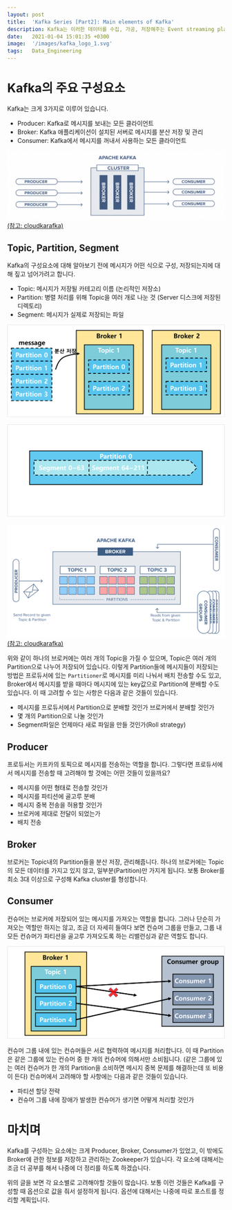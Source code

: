 ```yaml
---
layout: post
title:  'Kafka Series [Part2]: Main elements of Kafka'
description: Kafka는 이러한 데이터를 수집, 가공, 저장해주는 Event streaming platform입니다.
date:   2021-01-04 15:01:35 +0300
image:  '/images/kafka_logo_1.svg'
tags:   Data_Engineering
---
```



# Kafka의 주요 구성요소
Kafka는 크게 3가지로 이루어 있습니다.  
- Producer: Kafka로 메시지를 보내는 모든 클라이언트
- Broker: Kafka 애플리케이션이 설치된 서버로 메시지를 분산 저장 및 관리
- Consumer: Kafka에서 메시지를 꺼내서 사용하는 모든 클라이언트

![](/images/kafka_7.png)
[(참고: cloudkarafka)](https://www.cloudkarafka.com/blog/part1-kafka-for-beginners-what-is-apache-kafka.html)  

## Topic, Partition, Segment
Kafka의 구성요소에 대해 알아보기 전에 메시지가 어떤 식으로 구성, 저장되는지에 대해 짚고 넘어가려고 합니다.
- Topic: 메시지가 저장될 카테고리 이름 (논리적인 저장소)
- Partition: 병렬 처리를 위해 Topic을 여러 개로 나눈 것 (Server 디스크에 저장된 디렉토리)
- Segment: 메시지가 실제로 저장되는 파일  

![](/images/kafka_8.png)

![](/images/kafka_9.png)

![](/images/kafka_6.png)  
[(참고: cloudkarafka)](https://www.cloudkarafka.com/blog/part1-kafka-for-beginners-what-is-apache-kafka.html)  

위와 같이 하나의 브로커에는 여러 개의 Topic을 가질 수 있으며, Topic은 여러 개의 Partition으로 나누어 저장되어 있습니다. 이렇게 Partition들에 메시지들이 저장되는 방법은 프로듀서에 있는 `Partitioner`로 메시지를 미리 나눠서 배치 전송할 수도 있고, Broker에서 메시지를 받을 때마다 메시지에 있는 key값으로 Partition에 분배할 수도 있습니다. 이 때 고려할 수 있는 사항은 다음과 같은 것들이 있습니다.  
- 메시지를 프로듀서에서 Partition으로 분배할 것인가 브로커에서 분배할 것인가
- 몇 개의 Partition으로 나눌 것인가
- Segment파일은 언제마다 새로 파일을 만들 것인가(Roll strategy) 

## Producer
프로듀서는 카프카의 토픽으로 메시지를 전송하는 역할을 합니다. 그렇다면 프로듀서에서 메시지를 전송할 때 고려해야 할 것에는 어떤 것들이 있을까요?  
- 메시지를 어떤 형태로 전송할 것인가
- 메시지를 파티션에 골고루 분배
- 메시지 중복 전송을 허용할 것인가
- 브로커에 제대로 전달이 되었는가
- 배치 전송

## Broker
브로커는 Topic내의 Partition들을 분산 저장, 관리해줍니다. 하나의 브로커에는 Topic의 모든 데이터를 가지고 있지 않고, 일부분(Partition)만 가지게 됩니다. 보통 Broker를 최소 3대 이상으로 구성해 Kafka cluster를 형성합니다.

## Consumer
컨슈머는 브로커에 저장되어 있는 메시지를 가져오는 역할을 합니다. 그러나 단순히 가져오는 역할만 하지는 않고, 조금 더 자세히 들여다 보면 컨슈머 그룹을 만들고, 그룹 내 모든 컨슈머가 파티션을 골고루 가져오도록 하는 리밸런싱과 같은 역할도 합니다.  

![](/images/kafka_10.png)

컨슈머 그룹 내에 있는 컨슈머들은 서로 협력하여 메시지를 처리합니다. 이 때 Partition은 같은 그룹에 있는 컨슈머 중 한 개의 컨슈머에 의해서만 소비됩니다. (같은 그룹에 있는 여러 컨슈머가 한 개의 Partition을 소비하면 메시지 중복 문제를 해결하는데 또 비용이 든다) 컨슈머에서 고려해야 할 사항에는 다음과 같은 것들이 있습니다.  
- 파티션 할당 전략
- 컨슈머 그룹 내에 장애가 발생한 컨슈머가 생기면 어떻게 처리할 것인가

# 마치며
Kafka를 구성하는 요소에는 크게 Producer, Broker, Consumer가 있었고, 이 밖에도 Broker에 관한 정보를 저장하고 관리하는 Zookeeper가 있습니다. 각 요소에 대해서는 조금 더 공부를 해서 나중에 더 정리를 하도록 하겠습니다.  

위의 글을 보면 각 요소별로 고려해야할 것들이 많습니다. 보통 이런 것들은 Kafka를 구성할 때 옵션으로 값을 줘서 설정하게 됩니다. 옵션에 대해서는 나중에 따로 포스트를 정리할 계획입니다.  